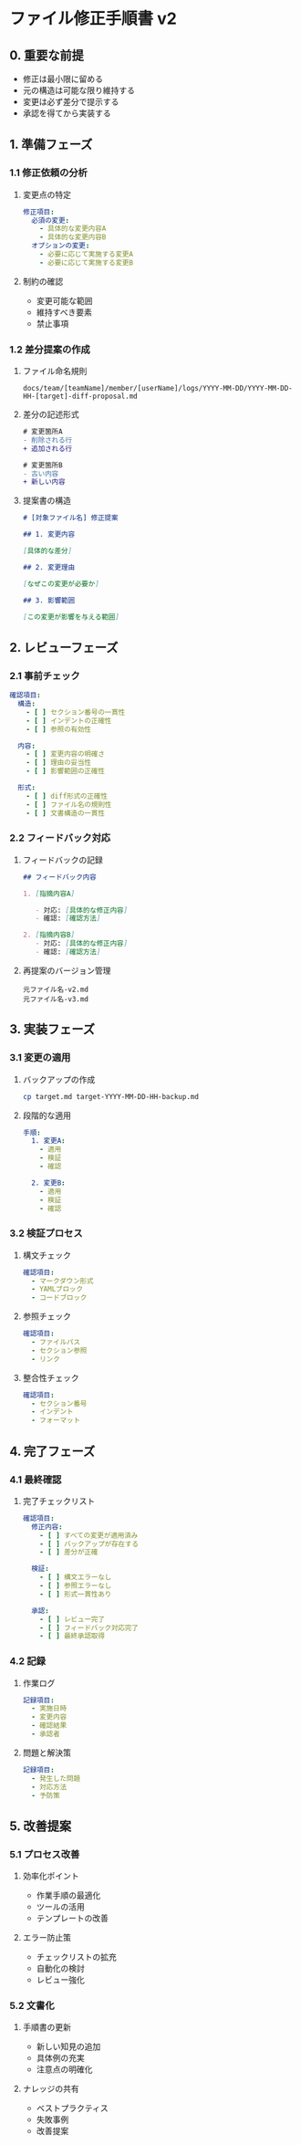 # ファイル修正手順書 v2

## 0. 重要な前提

- 修正は最小限に留める
- 元の構造は可能な限り維持する
- 変更は必ず差分で提示する
- 承認を得てから実装する

## 1. 準備フェーズ

### 1.1 修正依頼の分析

1. 変更点の特定

   ```yaml
   修正項目:
     必須の変更:
       - 具体的な変更内容A
       - 具体的な変更内容B
     オプションの変更:
       - 必要に応じて実施する変更A
       - 必要に応じて実施する変更B
   ```

2. 制約の確認
   - 変更可能な範囲
   - 維持すべき要素
   - 禁止事項

### 1.2 差分提案の作成

1. ファイル命名規則

   ```
   docs/team/[teamName]/member/[userName]/logs/YYYY-MM-DD/YYYY-MM-DD-HH-[target]-diff-proposal.md
   ```

2. 差分の記述形式

   ```diff
   # 変更箇所A
   - 削除される行
   + 追加される行

   # 変更箇所B
   - 古い内容
   + 新しい内容
   ```

3. 提案書の構造

   ```markdown
   # [対象ファイル名] 修正提案

   ## 1. 変更内容

   [具体的な差分]

   ## 2. 変更理由

   [なぜこの変更が必要か]

   ## 3. 影響範囲

   [この変更が影響を与える範囲]
   ```

## 2. レビューフェーズ

### 2.1 事前チェック

```yaml
確認項目:
  構造:
    - [ ] セクション番号の一貫性
    - [ ] インデントの正確性
    - [ ] 参照の有効性

  内容:
    - [ ] 変更内容の明確さ
    - [ ] 理由の妥当性
    - [ ] 影響範囲の正確性

  形式:
    - [ ] diff形式の正確性
    - [ ] ファイル名の規則性
    - [ ] 文書構造の一貫性
```

### 2.2 フィードバック対応

1. フィードバックの記録

   ```markdown
   ## フィードバック内容

   1. [指摘内容A]

      - 対応: [具体的な修正内容]
      - 確認: [確認方法]

   2. [指摘内容B]
      - 対応: [具体的な修正内容]
      - 確認: [確認方法]
   ```

2. 再提案のバージョン管理
   ```
   元ファイル名-v2.md
   元ファイル名-v3.md
   ```

## 3. 実装フェーズ

### 3.1 変更の適用

1. バックアップの作成

   ```bash
   cp target.md target-YYYY-MM-DD-HH-backup.md
   ```

2. 段階的な適用

   ```yaml
   手順:
     1. 変更A:
       - 適用
       - 検証
       - 確認

     2. 変更B:
       - 適用
       - 検証
       - 確認
   ```

### 3.2 検証プロセス

1. 構文チェック

   ```yaml
   確認項目:
     - マークダウン形式
     - YAMLブロック
     - コードブロック
   ```

2. 参照チェック

   ```yaml
   確認項目:
     - ファイルパス
     - セクション参照
     - リンク
   ```

3. 整合性チェック
   ```yaml
   確認項目:
     - セクション番号
     - インデント
     - フォーマット
   ```

## 4. 完了フェーズ

### 4.1 最終確認

1. 完了チェックリスト

   ```yaml
   確認項目:
     修正内容:
       - [ ] すべての変更が適用済み
       - [ ] バックアップが存在する
       - [ ] 差分が正確

     検証:
       - [ ] 構文エラーなし
       - [ ] 参照エラーなし
       - [ ] 形式一貫性あり

     承認:
       - [ ] レビュー完了
       - [ ] フィードバック対応完了
       - [ ] 最終承認取得
   ```

### 4.2 記録

1. 作業ログ

   ```yaml
   記録項目:
     - 実施日時
     - 変更内容
     - 確認結果
     - 承認者
   ```

2. 問題と解決策
   ```yaml
   記録項目:
     - 発生した問題
     - 対応方法
     - 予防策
   ```

## 5. 改善提案

### 5.1 プロセス改善

1. 効率化ポイント

   - 作業手順の最適化
   - ツールの活用
   - テンプレートの改善

2. エラー防止策
   - チェックリストの拡充
   - 自動化の検討
   - レビュー強化

### 5.2 文書化

1. 手順書の更新

   - 新しい知見の追加
   - 具体例の充実
   - 注意点の明確化

2. ナレッジの共有
   - ベストプラクティス
   - 失敗事例
   - 改善提案
